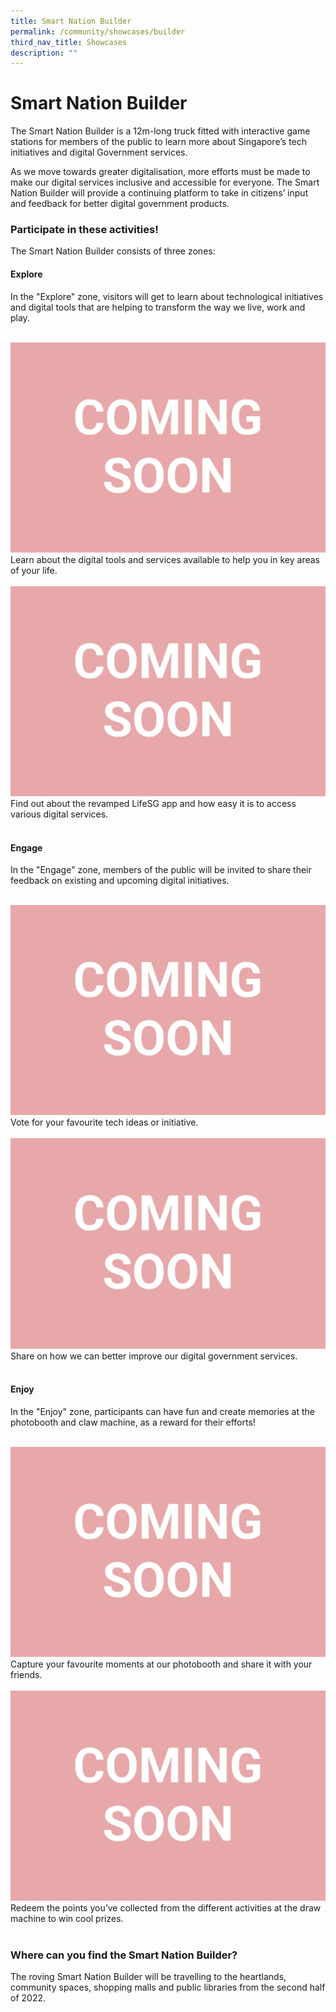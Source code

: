 ```yaml
---
title: Smart Nation Builder
permalink: /community/showcases/builder
third_nav_title: Showcases
description: ""
---
```

# Smart Nation Builder 

The Smart Nation Builder is a 12m-long truck fitted with interactive game stations for members of the public to learn more about Singapore’s tech initiatives and digital Government services. 

As we move towards greater digitalisation, more efforts must be made to make our digital services inclusive and accessible for everyone. The Smart Nation Builder will provide a continuing platform to take in citizens’ input and feedback for better digital government products.


### Participate in these activities!

The Smart Nation Builder consists of three zones:


#### Explore

In the "Explore" zone, visitors will get to learn about technological initiatives and digital tools that are helping to transform the way we live, work and play.

<br>
<div class="row">
<div class="col"> 
<img src="/images/community/coming-soon.jpg" alt="Smart Nation Builder Explore Zone"></a><br>
<div class="para">Learn about the digital tools and services available to help you in key areas of your life.
</div>
<br>

</div>
	<div class="col"> 
<img src="/images/community/coming-soon.jpg" alt="Smart Nation Builder Explore Zone"></a><br>
	<div class="para">Find out about the revamped LifeSG app and how easy it is to access various digital services.
</div>
<br>

</div></div>

#### Engage

In the "Engage" zone, members of the public will be invited to share their feedback on existing and upcoming digital initiatives.

<br>
<div class="row">
<div class="col"> 
<img src="/images/community/coming-soon.jpg" alt="Smart Nation Builder Explore Zone"></a><br>
<div class="para">Vote for your favourite tech ideas or initiative.
</div>
<br>

</div>
	<div class="col"> 
<img src="/images/community/coming-soon.jpg" alt="Smart Nation Builder Explore Zone"></a><br>
	<div class="para">Share on how we can better improve our digital government services. 
</div>
<br>

</div></div>

#### Enjoy

In the "Enjoy" zone, participants can have fun and create memories at the photobooth and claw machine, as a reward for their efforts!

<br>
<div class="row">
<div class="col"> 
<img src="/images/community/coming-soon.jpg" alt="Smart Nation Builder Explore Zone"></a><br>
<div class="para">Capture your favourite moments at our photobooth and share it with your friends. 
</div>
<br>

</div>
	<div class="col"> 
<img src="/images/community/coming-soon.jpg" alt="Smart Nation Builder Explore Zone"></a><br>
	<div class="para">Redeem the points you’ve collected from the different activities at the draw machine to win cool prizes.
</div>
<br>

</div></div>

### Where can you find the Smart Nation Builder?

The roving Smart Nation Builder will be travelling to the heartlands, community spaces, shopping malls and public libraries from the second half of 2022.